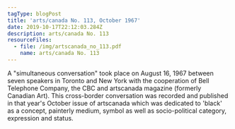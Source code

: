 ```yaml
---
tagType: blogPost
title: 'arts/canada No. 113, October 1967'
date: 2019-10-17T22:12:03.284Z
description: arts/canada No. 113
resourceFiles:
  - file: /img/artscanada_no_113.pdf
    name: arts/canada No. 113
---
```

A "simultaneous conversation" took place on August 16, 1967 between seven speakers in Toronto and New York with the cooperation of Bell Telephone Company, the CBC and artscanada magazine (formerly Canadian Art). This cross-border conversation was recorded and published in that year's October issue of artscanada which was dedicated to 'black' as a concept, painterly medium, symbol as well as socio-political category, expression and status.
